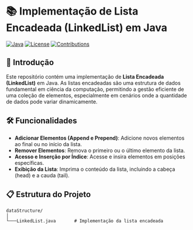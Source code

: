 # 📚 Implementação de Lista Encadeada (LinkedList) em Java

[![Java](https://img.shields.io/badge/Java-ED8B00?style=for-the-badge&logo=java&logoColor=white)](https://www.java.com/)
[![License](https://img.shields.io/badge/License-MIT-blue.svg)](https://opensource.org/licenses/MIT)
[![Contributions](https://img.shields.io/badge/Contributions-Welcome-brightgreen)](#contributing)

## 🚀 Introdução

Este repositório contém uma implementação de **Lista Encadeada (LinkedList)** em Java. As listas encadeadas são uma estrutura de dados fundamental em ciência da computação, permitindo a gestão eficiente de uma coleção de elementos, especialmente em cenários onde a quantidade de dados pode variar dinamicamente.

## 🛠️ Funcionalidades

- **Adicionar Elementos (Append e Prepend)**: Adicione novos elementos ao final ou no início da lista.
- **Remover Elementos**: Remova o primeiro ou o último elemento da lista.
- **Acesso e Inserção por Índice**: Acesse e insira elementos em posições específicas.
- **Exibição da Lista**: Imprima o conteúdo da lista, incluindo a cabeça (head) e a cauda (tail).

## 📋 Estrutura do Projeto

```plaintext
dataStructure/
│
└───LinkedList.java       # Implementação da lista encadeada
